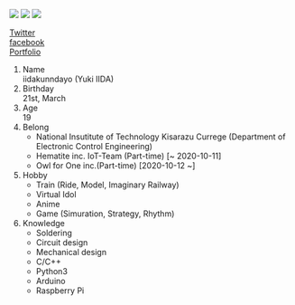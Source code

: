 ![](https://img.shields.io/badge/Locate-Chiba-red)
![](https://img.shields.io/badge/Status-Student-green)
![](https://img.shields.io/badge/Native-Japanese-Blue)

[Twitter](https://twitter.com/iidakunndayo)  
[facebook](https://facebook.com/iidakunndayo)  
[Portfolio](https://iidakunndayo.github.io/portfolio)

1. Name  
iidakunndayo (Yuki IIDA)
1. Birthday  
21st, March
1. Age  
19
1. Belong  
    - National Insutitute of Technology Kisarazu Currege (Department of Electronic Control Engineering)
    - Hematite inc. IoT-Team (Part-time) [~ 2020-10-11]
    - Owl for One inc.(Part-time) [2020-10-12 ~]
1. Hobby  
    - Train         (Ride, Model, Imaginary Railway) 
    - Virtual Idol
    - Anime
    - Game          (Simuration, Strategy, Rhythm) 
1. Knowledge
    - Soldering
    - Circuit design
    - Mechanical design
    - C/C++
    - Python3
    - Arduino
    - Raspberry Pi


<!--
**iidakunndayo/iidakunndayo** is a ✨ _special_ ✨ repository because its `README.md` (this file) appears on your GitHub profile.

Here are some ideas to get you started:

- 🔭 I’m currently working on ...
- 🌱 I’m currently learning ...
- 👯 I’m looking to collaborate on ...
- 🤔 I’m looking for help with ...
- 💬 Ask me about ...
- 📫 How to reach me: ...
- 😄 Pronouns: ...
- ⚡ Fun fact: ...
-->
